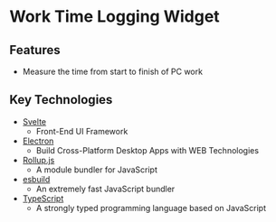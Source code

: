 # Work Time Logging Widget

## Features

- Measure the time from start to finish of PC work

## Key Technologies

- [Svelte](https://svelte.dev/)
  - Front-End UI Framework
- [Electron](https://www.electronjs.org/)
  - Build Cross-Platform Desktop Apps with WEB Technologies
- [Rollup.js](https://rollupjs.org/)
  - A module bundler for JavaScript
- [esbuild](https://esbuild.github.io/)
  - An extremely fast JavaScript bundler
- [TypeScript](https://www.typescriptlang.org/)
  - A strongly typed programming language based on JavaScript
